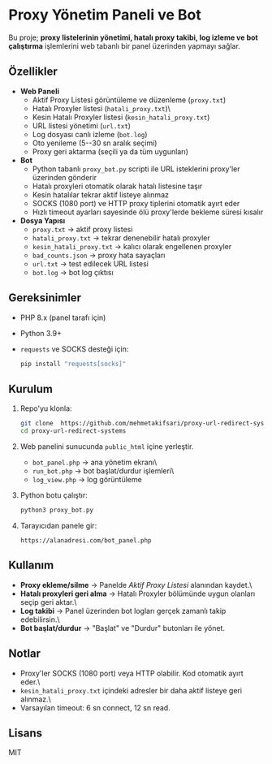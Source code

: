 # Proxy Yönetim Paneli ve Bot

Bu proje; **proxy listelerinin yönetimi, hatalı proxy takibi, log izleme
ve bot çalıştırma** işlemlerini web tabanlı bir panel üzerinden yapmayı
sağlar.

## Özellikler

-   **Web Paneli**
    -   Aktif Proxy Listesi görüntüleme ve düzenleme (`proxy.txt`)
    -   Hatalı Proxyler listesi (`hatali_proxy.txt`)\
    -   Kesin Hatalı Proxyler listesi (`kesin_hatali_proxy.txt`)
    -   URL listesi yönetimi (`url.txt`)
    -   Log dosyası canlı izleme (`bot.log`)
    -   Oto yenileme (5--30 sn aralık seçimi)
    -   Proxy geri aktarma (seçili ya da tüm uygunları)
-   **Bot**
    -   Python tabanlı `proxy_bot.py` scripti ile URL isteklerini
        proxy'ler üzerinden gönderir
    -   Hatalı proxyleri otomatik olarak hatalı listesine taşır
    -   Kesin hatalılar tekrar aktif listeye alınmaz
    -   SOCKS (1080 port) ve HTTP proxy tiplerini otomatik ayırt eder
    -   Hızlı timeout ayarları sayesinde ölü proxy'lerde bekleme süresi
        kısalır
-   **Dosya Yapısı**
    -   `proxy.txt` → aktif proxy listesi
    -   `hatali_proxy.txt` → tekrar denenebilir hatalı proxyler
    -   `kesin_hatali_proxy.txt` → kalıcı olarak engellenen proxyler
    -   `bad_counts.json` → proxy hata sayaçları
    -   `url.txt` → test edilecek URL listesi
    -   `bot.log` → bot log çıktısı

## Gereksinimler

-   PHP 8.x (panel tarafı için)

-   Python 3.9+

-   `requests` ve SOCKS desteği için:

    ``` bash
    pip install "requests[socks]"
    ```

## Kurulum

1.  Repo'yu klonla:

    ``` bash
    git clone  https://github.com/mehmetakifsari/proxy-url-redirect-systems.git
    cd proxy-url-redirect-systems
    ```

2.  Web panelini sunucunda `public_html` içine yerleştir.

    -   `bot_panel.php` → ana yönetim ekranı\
    -   `run_bot.php` → bot başlat/durdur işlemleri\
    -   `log_view.php` → log görüntüleme

3.  Python botu çalıştır:

    ``` bash
    python3 proxy_bot.py
    ```

4.  Tarayıcıdan panele gir:

        https://alanadresi.com/bot_panel.php

## Kullanım

-   **Proxy ekleme/silme** → Panelde *Aktif Proxy Listesi* alanından
    kaydet.\
-   **Hatalı proxyleri geri alma** → Hatalı Proxyler bölümünde uygun
    olanları seçip geri aktar.\
-   **Log takibi** → Panel üzerinden bot logları gerçek zamanlı takip
    edebilirsin.\
-   **Bot başlat/durdur** → "Başlat" ve "Durdur" butonları ile yönet.

## Notlar

-   Proxy'ler SOCKS (1080 port) veya HTTP olabilir. Kod otomatik ayırt
    eder.\
-   `kesin_hatali_proxy.txt` içindeki adresler bir daha aktif listeye
    geri alınmaz.\
-   Varsayılan timeout: 6 sn connect, 12 sn read.

## Lisans

MIT
